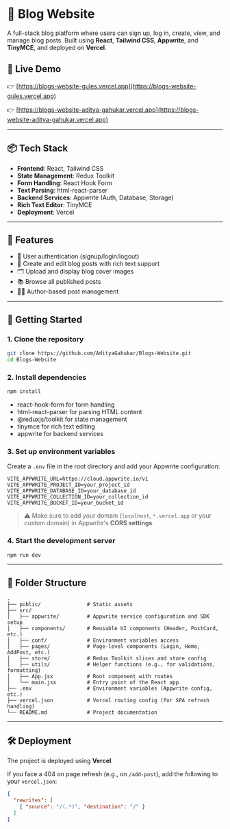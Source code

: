 # 📝 Blog Website

A full-stack blog platform where users can sign up, log in, create, view, and manage blog posts. Built using **React**, **Tailwind CSS**, **Appwrite**, and **TinyMCE**, and deployed on **Vercel**.

## 🚀 Live Demo

👉 [https://blogs-website-gules.vercel.app](https://blogs-website-gules.vercel.app)

👉 [https://blogs-website-aditya-gahukar.vercel.app](https://blogs-website-aditya-gahukar.vercel.app)

---

## 📦 Tech Stack

- **Frontend**: React, Tailwind CSS
- **State Management**: Redux Toolkit
- **Form Handling**: React Hook Form
- **Text Parsing**: html-react-parser
- **Backend Services**: Appwrite (Auth, Database, Storage)
- **Rich Text Editor**: TinyMCE
- **Deployment**: Vercel

---

## 📸 Features

- 🔐 User authentication (signup/login/logout)
- 📝 Create and edit blog posts with rich text support
- 🗂 Upload and display blog cover images
- 📚 Browse all published posts
- 🧑‍💻 Author-based post management

---

## 🔧 Getting Started

### 1. Clone the repository
```bash
git clone https://github.com/AdityaGahukar/Blogs-Website.git
cd Blogs-Website
```

### 2. Install dependencies

```bash
npm install
```
- react-hook-form for form handling
- html-react-parser for parsing HTML content
- @reduxjs/toolkit for state management
- tinymce for rich text editing
- appwrite for backend services

### 3. Set up environment variables

Create a `.env` file in the root directory and add your Appwrite configuration:

```
VITE_APPWRITE_URL=https://cloud.appwrite.io/v1
VITE_APPWRITE_PROJECT_ID=your_project_id
VITE_APPWRITE_DATABASE_ID=your_database_id
VITE_APPWRITE_COLLECTION_ID=your_collection_id
VITE_APPWRITE_BUCKET_ID=your_bucket_id
```

> ⚠️ Make sure to add your domain (`localhost`, `*.vercel.app` or your custom domain) in Appwrite's **CORS settings**.

### 4. Start the development server
```bash
npm run dev
```

---

## 📁 Folder Structure

```
.
├── public/               # Static assets
├── src/
│   ├── appwrite/         # Appwrite service configuration and SDK setup
│   ├── components/       # Reusable UI components (Header, PostCard, etc.)
│   ├── conf/             # Environment variables access
│   ├── pages/            # Page-level components (Login, Home, AddPost, etc.)
│   ├── store/            # Redux Toolkit slices and store config
│   ├── utils/            # Helper functions (e.g., for validations, formatting)
│   ├── App.jsx           # Root component with routes
│   └── main.jsx          # Entry point of the React app
├── .env                  # Environment variables (Appwrite config, etc.)
├── vercel.json           # Vercel routing config (for SPA refresh handling)
└── README.md             # Project documentation

```

---

## 🛠 Deployment

The project is deployed using **Vercel**.

If you face a 404 on page refresh (e.g., on `/add-post`), add the following to your `vercel.json`:

```json
{
  "rewrites": [
    { "source": "/(.*)", "destination": "/" }
  ]
}
```

